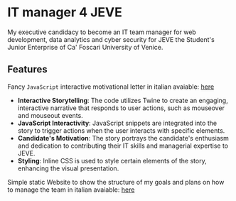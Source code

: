 # IT manager 4 JEVE
 My executive candidacy to become an IT team manager for web development, data analytics and cyber security for JEVE the Student's Junior Enterprise of Ca' Foscari University of Venice.
## Features
Fancy `JavaScript` interactive motivational letter in italian avaiable: [here](http://tfy.altervista.org/candidatura_executive/1/lettera.html) 
- **Interactive Storytelling**: The code utilizes Twine to create an engaging, interactive narrative that responds to user actions, such as mouseover and mouseout events.
- **JavaScript Interactivity**: JavaScript snippets are integrated into the story to trigger actions when the user interacts with specific elements.
- **Candidate's Motivation**: The story portrays the candidate's enthusiasm and dedication to contributing their IT skills and managerial expertise to JEVE.
- **Styling**: Inline CSS is used to style certain elements of the story, enhancing the visual presentation.
  
Simple static Website to show the structure of my goals and plans on how to manage the team in italian avaiable: [here](http://tfy.altervista.org/candidatura_executive/1/strategia.html)
 
